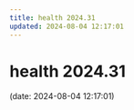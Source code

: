 ```yaml
---
title: health 2024.31
updated: 2024-08-04 12:17:01
---
```


# health 2024.31

(date: 2024-08-04 12:17:01)

